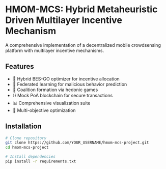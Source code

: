 # HMOM-MCS: Hybrid Metaheuristic Driven Multilayer Incentive Mechanism

A comprehensive implementation of a decentralized mobile crowdsensing platform with multilayer incentive mechanisms.

## Features

- 🚀 Hybrid BES-GO optimizer for incentive allocation
- 🔐 Federated learning for malicious behavior prediction
- 👥 Coalition formation via hedonic games
- ⛓️ Mock PoA blockchain for secure transactions
- 📊 Comprehensive visualization suite
- 🎯 Multi-objective optimization

## Installation
```bash
# Clone repository
git clone https://github.com/YOUR_USERNAME/hmom-mcs-project.git
cd hmom-mcs-project

# Install dependencies
pip install -r requirements.txt